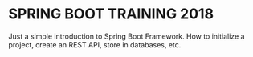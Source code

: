 # SPRING BOOT TRAINING 2018

Just a simple introduction to Spring Boot Framework. How to initialize a project, create an REST API, store in databases, etc.
